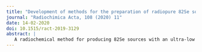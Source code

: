```yaml
---
title: "Development of methods for the preparation of radiopure 82Se sources for the SuperNEMO neutrinoless double-beta decay experiment"
journal: "Radiochimica Acta, 108 (2020) 11"
date: 14-02-2020
doi: 10.1515/ract-2019-3129
abstract: |
   A radiochemical method for producing 82Se sources with an ultra-low level of contamination of natural radionuclides (40K, decay products of 232Th and 238U) has been developed based on cation-exchange chromatographic purification with reverse removal of impurities. It includes chromatographic separation (purification), reduction, conditioning (which includes decantation, centrifugation, washing, grinding, and drying), and 82Se foil production. The conditioning stage, during which highly dispersed elemental selenium is obtained by the reduction of purified selenious acid (H2SeO3) with sulfur dioxide (SO2) represents the crucial step in the preparation of radiopure 82Se samples. The natural selenium (600 g) was first produced in this procedure in order to refine the method. The technique developed was then used to produce 2.5 kg of radiopure enriched selenium (82Se). The produced 82Se samples were wrapped in polyethylene (12 μm thick) and radionuclides present in the sample were analyzed with the BiPo-3 detector. The radiopurity of the plastic materials (chromatographic column material and polypropylene chemical vessels), which were used at all stages, was determined by instrumental neutron activation analysis. The radiopurity of the 82Se foils was checked by measurements with the BiPo-3 spectrometer, which confirmed the high purity of the final product. The measured contamination level for 208Tl was 8-54 μBq/kg, and for 214Bi the detection limit of 600 μBq/kg has been reached.
---
```

